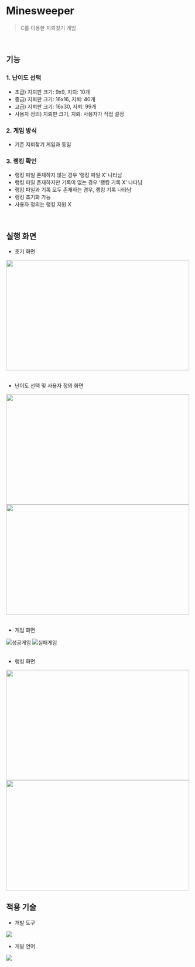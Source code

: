 # Minesweeper
> C를 이용한 지뢰찾기 게임
<br>

## 기능
### 1. 난이도 선택
- 초급) 지뢰판 크기: 9x9, 지뢰: 10개
- 중급) 지뢰판 크기: 16x16, 지뢰: 40개
- 고급) 지뢰판 크기: 16x30, 지뢰: 99개
- 사용자 정의) 지뢰판 크기, 지뢰: 사용자가 직접 설정
### 2. 게임 방식
- 기존 지뢰찾기 게임과 동일
### 3. 랭킹 확인
- 랭킹 파일 존재하지 않는 경우 ‘랭킹 파일 X’ 나타남
- 랭킹 파일 존재하지만 기록이 없는 경우 ‘랭킹 기록 X’ 나타남
- 랭킹 파일과 기록 모두 존재하는 경우, 랭킹 기록 나타남
- 랭킹 초기화 가능
- 사용자 정의는 랭킹 지원 X
<br>

## 실행 화면
- 초기 화면
<img src="https://github.com/HyunaJo/Minesweeper/assets/69022662/de308e00-8f82-4d8b-9dd8-158fa19deca9"  width="500" height="300">
<br><br>

- 난이도 선택 및 사용자 정의 화면
<img src="https://github.com/HyunaJo/Minesweeper/assets/69022662/581baee5-f19f-4c78-8a2c-af75b542e547"  width="500" height="300">
<img src="https://github.com/HyunaJo/Minesweeper/assets/69022662/a81fbbd8-6bea-484b-8d2d-7cff8c57a3af"  width="500" height="300">
<br><br>

- 게임 화면


![성공게임](https://github.com/HyunaJo/Minesweeper/assets/69022662/8b58cc40-6938-418f-bc8a-a196cd7a5b98)
![실패게임](https://github.com/HyunaJo/Minesweeper/assets/69022662/83ae328e-666b-4664-b221-108034fa5628)
<br><br>

- 랭킹 화면
<img src="https://github.com/HyunaJo/Minesweeper/assets/69022662/ea99adc3-20f2-46aa-b0fc-38af90e50d02"  width="500" height="300">
<img src="https://github.com/HyunaJo/Minesweeper/assets/69022662/8fb33c06-7cb7-4694-b31f-9a9631dbf86b"  width="500" height="300">

## 적용 기술
- 개발 도구
<img src="https://img.shields.io/badge/Visual Studio-5C2D91?style=for-the-badge&logo=Visual Studio&logoColor=white">

- 개발 언어
<img src="https://img.shields.io/badge/C-A8B9CC?style=for-the-badge&logo=C&logoColor=white">
